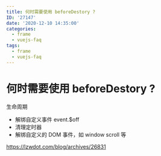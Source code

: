```yaml
---
title: 何时需要使用 beforeDestory ?
ID: '27147'
date: '2020-12-10 14:35:00'
categories:
  - frame
  - vuejs-faq
tags:
  - frame
  - vuejs-faq
---
```


# 何时需要使用 beforeDestory ?

生命周期

- 解绑自定义事件 event.$off
- 清理定时器
- 解绑自定义的 DOM 事件，如 window scroll 等

https://lzwdot.com/blog/archives/26831
 
 
 
 
 
 
 
 
 
 
 
 
 
 
 
 
 
 
 
 
 
 
